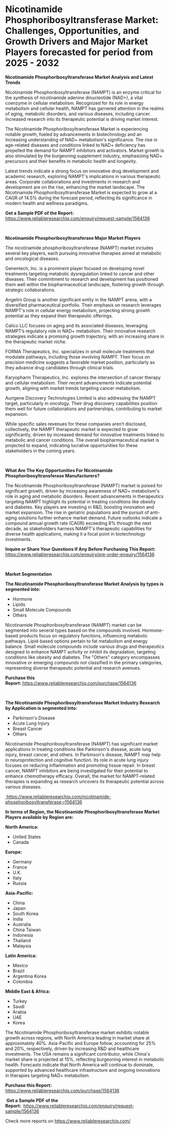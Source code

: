 <p><h1>Nicotinamide Phosphoribosyltransferase Market: Challenges, Opportunities, and Growth Drivers and Major Market Players forecasted for period from 2025 - 2032</h1></p><p><strong>Nicotinamide Phosphoribosyltransferase Market Analysis and Latest Trends</strong></p>
<p><p>Nicotinamide Phosphoribosyltransferase (NAMPT) is an enzyme critical for the synthesis of nicotinamide adenine dinucleotide (NAD+), a vital coenzyme in cellular metabolism. Recognized for its role in energy metabolism and cellular health, NAMPT has garnered attention in the realms of aging, metabolic disorders, and various diseases, including cancer. Increased research into its therapeutic potential is driving market interest.</p><p>The Nicotinamide Phosphoribosyltransferase Market is experiencing notable growth, fueled by advancements in biotechnology and an increasing understanding of NAD+ metabolism's significance. The rise in age-related diseases and conditions linked to NAD+ deficiency has propelled the demand for NAMPT inhibitors and activators. Market growth is also stimulated by the burgeoning supplement industry, emphasizing NAD+ precursors and their benefits in metabolic health and longevity.</p><p>Latest trends indicate a strong focus on innovative drug development and academic research, exploring NAMPT's implications in various therapeutic areas. Corporate collaborations and investments in research and development are on the rise, enhancing the market landscape. The Nicotinamide Phosphoribosyltransferase Market is expected to grow at a CAGR of 14.5% during the forecast period, reflecting its significance in modern health and wellness paradigms.</p></p>
<p><strong>Get a Sample PDF of the Report:&nbsp;</strong> <a href="https://www.reliableresearchiq.com/enquiry/request-sample/1564136?utm_campaign=2265&utm_medium=2&utm_source=Github&utm_content=ia&utm_term=08032025&utm_id=nicotinamide-phosphoribosyltransferase">https://www.reliableresearchiq.com/enquiry/request-sample/1564136</a></p>
<p>&nbsp;</p>
<p><strong>Nicotinamide Phosphoribosyltransferase Major Market Players</strong></p>
<p><p>The nicotinamide phosphoribosyltransferase (NAMPT) market includes several key players, each pursuing innovative therapies aimed at metabolic and oncological diseases. </p><p>Genentech, Inc. is a prominent player focused on developing novel treatments targeting metabolic dysregulation linked to cancer and other diseases. Their commitment to research and development has positioned them well within the biopharmaceutical landscape, fostering growth through strategic collaborations.</p><p>Angelini Group is another significant entity in the NAMPT arena, with a diversified pharmaceutical portfolio. Their emphasis on research leverages NAMPT's role in cellular energy metabolism, projecting strong growth potential as they expand their therapeutic offerings.</p><p>Calico LLC focuses on aging and its associated diseases, leveraging NAMPT’s regulatory role in NAD+ metabolism. Their innovative research strategies indicate a promising growth trajectory, with an increasing share in the therapeutic market niche.</p><p>FORMA Therapeutics, Inc. specializes in small molecule treatments that modulate pathways, including those involving NAMPT. Their focus on precision medicine suggests a favorable market position, particularly as they advance drug candidates through clinical trials.</p><p>Karyopharm Therapeutics, Inc. explores the intersection of cancer therapy and cellular metabolism. Their recent advancements indicate potential growth, aligning with market trends targeting cancer metabolism.</p><p>Aurigene Discovery Technologies Limited is also addressing the NAMPT target, particularly in oncology. Their drug discovery capabilities position them well for future collaborations and partnerships, contributing to market expansion.</p><p>While specific sales revenues for these companies aren’t disclosed, collectively, the NAMPT therapeutic market is expected to grow significantly, driven by increased demand for innovative treatments linked to metabolic and cancer conditions. The overall biopharmaceutical market is projected to expand, indicating lucrative opportunities for these stakeholders in the coming years.</p></p>
<p>&nbsp;</p>
<p><strong>What Are The Key Opportunities For Nicotinamide Phosphoribosyltransferase Manufacturers?</strong></p>
<p><p>The Nicotinamide Phosphoribosyltransferase (NAMPT) market is poised for significant growth, driven by increasing awareness of NAD+ metabolism's role in aging and metabolic disorders. Recent advancements in therapeutics targeting NAMPT highlight its potential in treating conditions like obesity and diabetes. Key players are investing in R&D, boosting innovation and market expansion. The rise in geriatric populations and the pursuit of anti-aging solutions further enhance market demand. Future outlooks indicate a compound annual growth rate (CAGR) exceeding 8% through the next decade, as stakeholders harness NAMPT's therapeutic capabilities for diverse health applications, making it a focal point in biotechnology investments.</p></p>
<p><strong>Inquire or Share Your Questions If Any Before Purchasing This Report:</strong> <a href="https://www.reliableresearchiq.com/enquiry/pre-order-enquiry/1564136?utm_campaign=2265&utm_medium=2&utm_source=Github&utm_content=ia&utm_term=08032025&utm_id=nicotinamide-phosphoribosyltransferase">https://www.reliableresearchiq.com/enquiry/pre-order-enquiry/1564136</a></p>
<p>&nbsp;</p>
<p><strong>Market Segmentation</strong></p>
<p><strong>The Nicotinamide Phosphoribosyltransferase Market Analysis by types is segmented into:</strong></p>
<p><ul><li>Hormone</li><li>Lipids</li><li>Small Molecule Compounds</li><li>Others</li></ul></p>
<p><p>Nicotinamide Phosphoribosyltransferase (NAMPT) market can be segmented into several types based on the compounds involved. Hormone-based products focus on regulatory functions, influencing metabolic pathways. Lipid-based options pertain to fat metabolism and energy balance. Small molecule compounds include various drugs and therapeutics designed to enhance NAMPT activity or inhibit its degradation, targeting conditions like obesity and diabetes. The "Others" category encompasses innovative or emerging compounds not classified in the primary categories, representing diverse therapeutic potential and research avenues.</p></p>
<p><strong>Purchase this Report:&nbsp;</strong><a href="https://www.reliableresearchiq.com/purchase/1564136?utm_campaign=2265&utm_medium=2&utm_source=Github&utm_content=ia&utm_term=08032025&utm_id=nicotinamide-phosphoribosyltransferase">https://www.reliableresearchiq.com/purchase/1564136</a></p>
<p>&nbsp;</p>
<p><strong>The Nicotinamide Phosphoribosyltransferase Market Industry Research by Application is segmented into:</strong></p>
<p><ul><li>Parkinson's Disease</li><li>Acute Lung Injury</li><li>Breast Cancer</li><li>Others</li></ul></p>
<p><p>Nicotinamide Phosphoribosyltransferase (NAMPT) has significant market applications in treating conditions like Parkinson's disease, acute lung injury, breast cancer, and others. In Parkinson's disease, NAMPT may help in neuroprotection and cognitive function. Its role in acute lung injury focuses on reducing inflammation and promoting tissue repair. In breast cancer, NAMPT inhibitors are being investigated for their potential to enhance chemotherapy efficacy. Overall, the market for NAMPT-related therapies is expanding as research uncovers its therapeutic potential across various diseases.</p></p>
<p><a href="https://www.reliableresearchiq.com/nicotinamide-phosphoribosyltransferase-r1564136?utm_campaign=2265&utm_medium=2&utm_source=Github&utm_content=ia&utm_term=08032025&utm_id=nicotinamide-phosphoribosyltransferase">&nbsp;https://www.reliableresearchiq.com/nicotinamide-phosphoribosyltransferase-r1564136</a></p>
<p><strong>In terms of Region, the Nicotinamide Phosphoribosyltransferase Market Players available by Region are:</strong></p>
<p>
    <p> <strong> North America: </strong>
        <ul>
            <li>United States</li>
            <li>Canada</li>
        </ul>
        </p> 
    <p> <strong> Europe: </strong>
        <ul>
            <li>Germany</li>
            <li>France</li>
            <li>U.K.</li>
            <li>Italy</li>
            <li>Russia</li>
        </ul>
        </p> 
    <p> <strong> Asia-Pacific: </strong>
        <ul>
            <li>China</li>
            <li>Japan</li>
            <li>South Korea</li>
            <li>India</li>
            <li>Australia</li>
            <li>China Taiwan</li>
            <li>Indonesia</li>
            <li>Thailand</li>
            <li>Malaysia</li>
        </ul>
        </p> 
    <p> <strong> Latin America: </strong>
        <ul>
            <li>Mexico</li>
            <li>Brazil</li>
            <li>Argentina Korea</li>
            <li>Colombia</li>
        </ul>
        </p> 
    <p> <strong> Middle East & Africa: </strong>
        <ul>
            <li>Turkey</li>
            <li>Saudi</li>
            <li>Arabia</li>
            <li>UAE</li>
            <li>Korea</li>
        </ul>
    </p>
    </p>
<p><p>The Nicotinamide Phosphoribosyltransferase market exhibits notable growth across regions, with North America leading in market share at approximately 40%. Asia-Pacific and Europe follow, accounting for 25% and 20%, respectively, driven by increasing R&D and healthcare investments. The USA remains a significant contributor, while China's market share is projected at 15%, reflecting burgeoning interest in metabolic health. Forecasts indicate that North America will continue to dominate, supported by advanced healthcare infrastructure and ongoing innovations in therapies targeting NAD+ metabolism.</p></p>
<p><strong>Purchase this Report: </strong><a href="https://www.reliableresearchiq.com/purchase/1564136?utm_campaign=2265&utm_medium=2&utm_source=Github&utm_content=ia&utm_term=08032025&utm_id=nicotinamide-phosphoribosyltransferase">https://www.reliableresearchiq.com/purchase/1564136</a></p>
<p>&nbsp;<strong>Get a Sample PDF of the Report:&nbsp;&nbsp;</strong><a href="https://www.reliableresearchiq.com/enquiry/request-sample/1564136?utm_campaign=2265&utm_medium=2&utm_source=Github&utm_content=ia&utm_term=08032025&utm_id=nicotinamide-phosphoribosyltransferase">https://www.reliableresearchiq.com/enquiry/request-sample/1564136</a></p>
<p><strong></strong></p>
<p>Check more reports on <a href="https://www.reliableresearchiq.com/?utm_campaign=2265&utm_medium=2&utm_source=Github&utm_content=ia&utm_term=08032025&utm_id=nicotinamide-phosphoribosyltransferase">https://www.reliableresearchiq.com/</a></p>